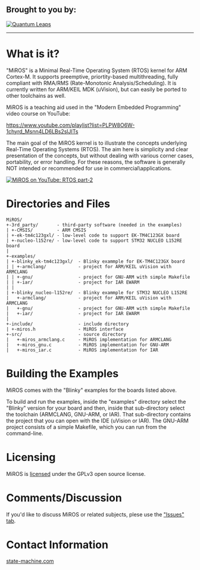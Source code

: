## Brought to you by:
[![Quantum Leaps](https://www.state-machine.com/attachments/logo_ql_400.png)](https://www.state-machine.com)

---------------------------------------------------------------------
# What is it?
"MiROS" is a Minimal Real-Time Operating System (RTOS) kernel for ARM Cortex-M.
It supports preemptive, priortity-based multithreading, fully compliant with
RMA/RMS (Rate-Monotonic Analysis/Scheduling). It is currently written for
ARM/KEIL MDK (uVision), but can easily be ported to other toolchains as well.

MiROS is a teaching aid used in the "Modern Embedded Programming" video course
on YouTube:

https://www.youtube.com/playlist?list=PLPW8O6W-1chyrd_Msnn4LD6LBs2slJITs

The main goal of the MiROS kernel is to illustrate the concepts underlying
Real-Time Operating Systems (RTOS). The aim here  is simplicity and clear
presentation of the concepts, but without dealing with various corner cases,
portability, or error handling. For these reasons, the software is generally
NOT intended or recommended for use in commercial\applications.

[![MiROS on YouTube: RTOS part-2](img/MiROS.jpg)](https://youtu.be/PKml9ki3178)


# Directories and Files
```
MiROS/
+-3rd_party/       - third-party software (needed in the examples)
| +-CMSIS/         - ARM CMSIS
| +-ek-tm4c123gxl/ - low-level code to support EK-TM4C123GX board
| +-nucleo-l152re/ - low-level code to support STM32 NUCLEO L152RE board
|
+-examples/
| +-blinky_ek-tm4c123gxl/  - Blinky exammple for EK-TM4C123GX board
| | +-armclang/            - project for ARM/KEIL uVision with ARMCLANG
| | +-gnu/                 - project for GNU-ARM with simple Makefile
| | +-iar/                 - project for IAR EWARM
| |
| +-blinky_nucleo-l152re/  - Blinky exammple for STM32 NUCLEO L152RE
|   +-armclang/            - project for ARM/KEIL uVision with ARMCLANG
|   +-gnu/                 - project for GNU-ARM with simple Makefile
|   +-iar/                 - project for IAR EWARM
|
+-include/                 - include directory
| +-miros.h                - MiROS interface
+-src/                     - source directory
|   +-miros_armclang.c     - MiROS implementation for ARMCLANG
|   +-miros_gnu.c          - MiROS implementation for GNU-ARM
|   +-miros_iar.c          - MiROS implementation for IAR
```


# Building the Examples
MiROS comes with the "Blinky" examples for the boards listed above.

To build and run the examples, inside the "examples" directory select
the "Blinky" version for your board and then, inside that sub-directory
select the toolchain (ARMCLANG, GNU-ARM, or IAR). That sub-directory
contains the project that you can open with the IDE (uVision or IAR).
The GNU-ARM project consists of a simple Makefile, which you can run
from the command-line.


# Licensing
MiROS is [licensed](LICENSE) under the GPLv3 open source license.


# Comments/Discussion
If you'd like to discuss MiROS or related subjects, plese use the ["Issues" tab](https://github.com/QuantumLeaps/MiROS/issues).


# Contact Information
[state-machine.com](https://www.state-machine.com)
